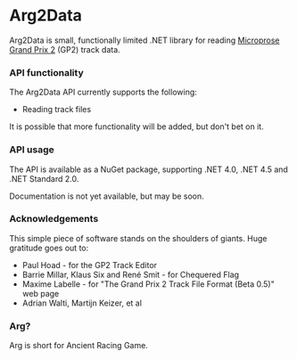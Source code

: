 # Arg2Data

Arg2Data is small, functionally limited .NET library for reading
[Microprose Grand Prix 2](https://en.wikipedia.org/wiki/Grand_Prix_2) (GP2) track data.


### API functionality

The Arg2Data API currently supports the following:

* Reading track files

It is possible that more functionality will be added, but don't bet on it.


### API usage

The API is available as a NuGet package, supporting .NET 4.0, .NET 4.5
and .NET Standard 2.0.

Documentation is not yet available, but may be soon.


### Acknowledgements

This simple piece of software stands on the shoulders of giants. Huge gratitude goes out to:

* Paul Hoad - for the GP2 Track Editor
* Barrie Millar, Klaus Six and René Smit - for Chequered Flag
* Maxime Labelle - for "The Grand Prix 2 Track File Format (Beta 0.5)" web page
* Adrian Walti, Martijn Keizer, et al


### Arg?

Arg is short for Ancient Racing Game.
